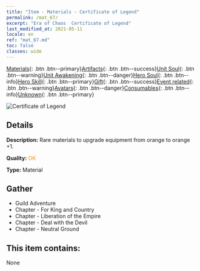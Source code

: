 ```yaml
---
title: "Item - Materials - Certificate of Legend"
permalink: /mat_67/
excerpt: "Era of Chaos  Certificate of Legend"
last_modified_at: 2021-05-11
locale: en
ref: "mat_67.md"
toc: false
classes: wide
---
```

 [Materials](/Items/){: .btn .btn--primary}[Artifacts](/Items/Artifacts/){: .btn .btn--success}[Unit Soul](/Items/UnitSoul/){: .btn .btn--warning}[Unit Awakening](/Items/UnitAwakening/){: .btn .btn--danger}[Hero Soul](/Items/HeroSoul/){: .btn .btn--info}[Hero Skill](/Items/HeroSkill/){: .btn .btn--primary}[Gift](/Items/Gift/){: .btn .btn--success}[Event related](/Items/Events/){: .btn .btn--warning}[Avatars](/Items/Avatars/){: .btn .btn--danger}[Consumables](/Items/Consumables/){: .btn .btn--info}[Unknown](/Items/Unknown/){: .btn .btn--primary}

 ![Certificate of Legend](/images/t/i_cailiao_hexin3.png)

## Details
 **Description:** Rare materials to upgrade equipment from orange to orange +1.

 **Quality:** <span style="color: #FF8C00">OK</span>

 **Type:** Material

## Gather

*    Guild Adventure 
*    Chapter - For King and Country 
*    Chapter - Liberation of the Empire 
*    Chapter - Deal with the Devil 
*    Chapter - Neutral Ground 

## This item contains:

  None


